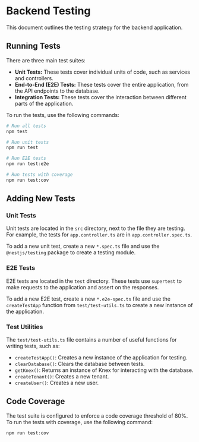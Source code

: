 # Backend Testing

This document outlines the testing strategy for the backend application.

## Running Tests

There are three main test suites:

- **Unit Tests:** These tests cover individual units of code, such as services and controllers.
- **End-to-End (E2E) Tests:** These tests cover the entire application, from the API endpoints to the database.
- **Integration Tests:** These tests cover the interaction between different parts of the application.

To run the tests, use the following commands:

```bash
# Run all tests
npm test

# Run unit tests
npm run test

# Run E2E tests
npm run test:e2e

# Run tests with coverage
npm run test:cov
```

## Adding New Tests

### Unit Tests

Unit tests are located in the `src` directory, next to the file they are testing. For example, the tests for `app.controller.ts` are in `app.controller.spec.ts`.

To add a new unit test, create a new `*.spec.ts` file and use the `@nestjs/testing` package to create a testing module.

### E2E Tests

E2E tests are located in the `test` directory. These tests use `supertest` to make requests to the application and assert on the responses.

To add a new E2E test, create a new `*.e2e-spec.ts` file and use the `createTestApp` function from `test/test-utils.ts` to create a new instance of the application.

### Test Utilities

The `test/test-utils.ts` file contains a number of useful functions for writing tests, such as:

- `createTestApp()`: Creates a new instance of the application for testing.
- `clearDatabase()`: Clears the database between tests.
- `getKnex()`: Returns an instance of Knex for interacting with the database.
- `createTenant()`: Creates a new tenant.
- `createUser()`: Creates a new user.

## Code Coverage

The test suite is configured to enforce a code coverage threshold of 80%. To run the tests with coverage, use the following command:

```bash
npm run test:cov
```
